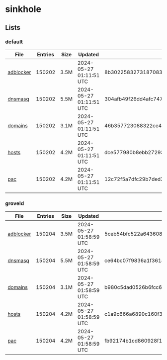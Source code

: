 # sinkhole

## Lists

### default

|File|Entries|Size|Updated|Hash|
|-|-|-|-|-|
|[adblocker](https://raw.githubusercontent.com/groveld/sinkhole/lists/default/adblocker.txt)|150202|3.5M|2024-05-27 01:11:51 UTC|8b30225832731870832e8846603f52458c85b5362b947099dfabc48de7aa9db1|
|[dnsmasq](https://raw.githubusercontent.com/groveld/sinkhole/lists/default/dnsmasq.txt)|150202|5.5M|2024-05-27 01:11:51 UTC|304afb49f26dd4afc747ddb39b6efe55c3bfdb958ca84c3995c8f4cef4d97f7b|
|[domains](https://raw.githubusercontent.com/groveld/sinkhole/lists/default/domains.txt)|150202|3.1M|2024-05-27 01:11:51 UTC|46b357723088322ce483895f991f9b5ec10f06e8177aefe1be290516ee4485cf|
|[hosts](https://raw.githubusercontent.com/groveld/sinkhole/lists/default/hosts.txt)|150202|4.2M|2024-05-27 01:11:51 UTC|dce577980b8ebb27293f2c70ca38abfcc0fb43019a4929e5656f85bee0f5b7ba|
|[pac](https://raw.githubusercontent.com/groveld/sinkhole/lists/default/pac.txt)|150202|4.2M|2024-05-27 01:11:51 UTC|12c72f5a7dfc29b7ded375e4b391efda17f35a72987dd9b438be06c206f6e05b|

### groveld

|File|Entries|Size|Updated|Hash|
|-|-|-|-|-|
|[adblocker](https://raw.githubusercontent.com/groveld/sinkhole/lists/groveld/adblocker.txt)|150204|3.5M|2024-05-27 01:58:59 UTC|5ceb54bfc522a643608a9ad38208bc981cdf535149313531b8b0158b7c699038|
|[dnsmasq](https://raw.githubusercontent.com/groveld/sinkhole/lists/groveld/dnsmasq.txt)|150204|5.5M|2024-05-27 01:58:59 UTC|ce64bc07f9836a1f3614011d2221c2b2ace35261d4a7f607d4c25fe10278bcfa|
|[domains](https://raw.githubusercontent.com/groveld/sinkhole/lists/groveld/domains.txt)|150204|3.1M|2024-05-27 01:58:59 UTC|b980c5dad0526b6fcc616cdcf41d5d2dc8396e8c98087028a4b4e9afa8eac010|
|[hosts](https://raw.githubusercontent.com/groveld/sinkhole/lists/groveld/hosts.txt)|150204|4.2M|2024-05-27 01:58:59 UTC|c1a9c666a6890c160f355596ebd90b1af22f5f30b2f441b8dc7a5ea3374209f6|
|[pac](https://raw.githubusercontent.com/groveld/sinkhole/lists/groveld/pac.txt)|150204|4.2M|2024-05-27 01:58:59 UTC|fb92174b1cd860928f16430a9b4cefce5659f447c17268fc50e7a32db6231f9a|

